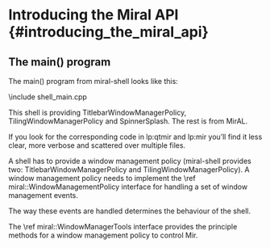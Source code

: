 Introducing the Miral API {#introducing_the_miral_api}
=========================

The main() program
------------------

The main() program from miral-shell looks like this:

\include shell_main.cpp

This shell is providing TitlebarWindowManagerPolicy, TilingWindowManagerPolicy
and SpinnerSplash. The rest is from MirAL.

If you look for the corresponding code in lp:qtmir and lp:mir you’ll find it
less clear, more verbose and scattered over multiple files.

A shell has to provide a window management policy (miral-shell provides two: 
TitlebarWindowManagerPolicy and TilingWindowManagerPolicy). A window management
policy needs to implement the \ref miral::WindowManagementPolicy interface for
handling a set of window management events.

The way these events are handled determines the behaviour of the shell.

The \ref miral::WindowManagerTools interface provides the principle methods for
a window management policy to control Mir. 
